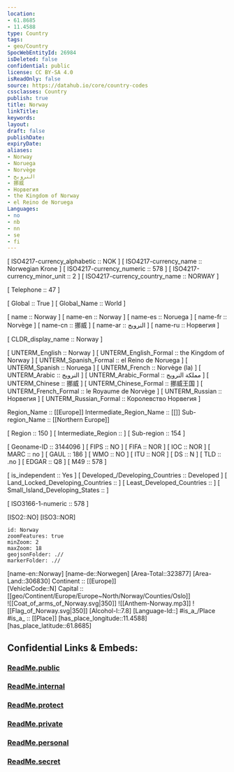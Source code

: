 ```yaml
---
location:
- 61.8685
- 11.4588
type: Country
tags:
- geo/Country
SpocWebEntityId: 26984
isDeleted: false
confidential: public
license: CC BY-SA 4.0
isReadOnly: false
source: https://datahub.io/core/country-codes
cssclasses: Country
publish: true
title: Norway
linkTitle: 
keywords: 
layout: 
draft: false
publishDate: 
expiryDate: 
aliases:
- Norway
- Noruega
- Norvège
- النرويج
- 挪威
- Норвегия
- the Kingdom of Norway
- el Reino de Noruega
Languages:
- no
- nb
- nn
- se
- fi
---
```



[	ISO4217-currency_alphabetic	 :: NOK ] 
[	ISO4217-currency_name	 :: Norwegian Krone ] 
[	ISO4217-currency_numeric	 :: 578 ] 
[	ISO4217-currency_minor_unit	 :: 2 ] 
[	ISO4217-currency_country_name	 :: NORWAY ] 

[	Telephone	 :: 47 ] 

[	Global	 :: True ] 
[	Global_Name	 :: World ] 

[	name	 :: Norway ] 
[	name-en	 :: Norway ] 
[	name-es	 :: Noruega ] 
[	name-fr	 :: Norvège ] 
[	name-cn	 :: 挪威 ] 
[	name-ar	 :: النرويج ] 
[	name-ru	 :: Норвегия ] 

[	CLDR_display_name	 :: Norway ] 

[	UNTERM_English	 :: Norway ] 
[	UNTERM_English_Formal	 :: the Kingdom of Norway ] 
[	UNTERM_Spanish_Formal	 :: el Reino de Noruega ] 
[	UNTERM_Spanish	 :: Noruega ] 
[	UNTERM_French	 :: Norvège (la) ] 
[	UNTERM_Arabic	 :: النرويج ] 
[	UNTERM_Arabic_Formal	 :: مملكة النرويج ] 
[	UNTERM_Chinese	 :: 挪威 ] 
[	UNTERM_Chinese_Formal	 :: 挪威王国 ] 
[	UNTERM_French_Formal	 :: le Royaume de Norvège ] 
[	UNTERM_Russian	 :: Норвегия ] 
[	UNTERM_Russian_Formal	 :: Королевство Норвегия ] 

Region_Name ::  [[Europe]] 
Intermediate_Region_Name ::  [[]] 
Sub-region_Name ::  [[Northern Europe]] 

[	Region	 :: 150 ] 
[	Intermediate_Region	 ::  ] 
[	Sub-region	 :: 154 ] 

[	Geoname-ID	 :: 3144096 ] 
[	FIPS	 :: NO ] 
[	FIFA	 :: NOR ] 
[	IOC	 :: NOR ] 
[	MARC	 :: no ] 
[	GAUL	 :: 186 ] 
[	WMO	 :: NO ] 
[	ITU	 :: NOR ] 
[	DS	 :: N ] 
[	TLD	 :: .no ] 
[	EDGAR	 :: Q8 ] 
[	M49	 :: 578 ] 

[	is_independent	 :: Yes ] 
[	Developed_/Developing_Countries	 :: Developed ] 
[	Land_Locked_Developing_Countries	 ::  ] 
[	Least_Developed_Countries	 ::  ] 
[	Small_Island_Developing_States	 ::  ] 

[	ISO3166-1-numeric	 :: 578 ] 


[ISO2::NO] 
[ISO3::NOR] 

```leaflet
id: Norway
zoomFeatures: true 
minZoom: 2 
maxZoom: 18
geojsonFolder: .// 
markerFolder: .//
```

[name-en::Norway] 
[name-de::Norwegen] 
[Area-Total::323877] 
[Area-Land::306830] 
Continent :: [[Europe]]  
[VehicleCode::N] 
Capital :: [[geo/Continent/Europe/Europe~North/Norway/Counties/Oslo]]  
![[Coat_of_arms_of_Norway.svg|350]] 
![[Anthem-Norway.mp3]] 
![[Flag_of_Norway.svg|350]] 
[Alcohol-l::7.8] 
[Language-Id::] 
#is_a_/Place  
#is_a_ :: [[Place]] 
[has_place_longitude::11.4588] 
[has_place_latitude::61.8685] 


## Confidential Links & Embeds: 

### [ReadMe.public](/_public/\Earth\Continent\Europe\Europe~North\NorwayReadMe.public.md) 

### [ReadMe.internal](/_internal/\Earth\Continent\Europe\Europe~North\NorwayReadMe.internal.md) 

### [ReadMe.protect](/_protect/\Earth\Continent\Europe\Europe~North\NorwayReadMe.protect.md) 

### [ReadMe.private](/_private/\Earth\Continent\Europe\Europe~North\NorwayReadMe.private.md) 

### [ReadMe.personal](/_personal/\Earth\Continent\Europe\Europe~North\NorwayReadMe.personal.md) 

### [ReadMe.secret](/_secret/\Earth\Continent\Europe\Europe~North\NorwayReadMe.secret.md)

